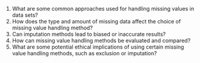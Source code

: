 1. What are some common approaches used for handling missing values in data sets?
2. How does the type and amount of missing data affect the choice of missing value handling method?
3. Can imputation methods lead to biased or inaccurate results?
4. How can missing value handling methods be evaluated and compared?
5. What are some potential ethical implications of using certain missing value handling methods, such as exclusion or imputation?